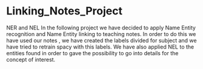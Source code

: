 # Linking_Notes_Project
NER and NEL
In the following project we have decided to apply Name Entity recognition and Name Entity linking to teaching notes. 
In order to do this we have used our notes , we have created the labels divided for subject and we have tried to retrain spacy with 
this labels. 
We have also applied NEL to the entities found in order to gave the possibility to go into details for the concept of interest. 
